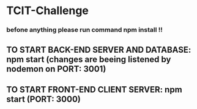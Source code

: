 # TCIT-Challenge

### befone anything please run command npm install !!

## TO START BACK-END SERVER AND DATABASE: npm start (changes are beeing listened by nodemon on PORT: 3001)

## TO START FRONT-END CLIENT SERVER: npm start (PORT: 3000)
